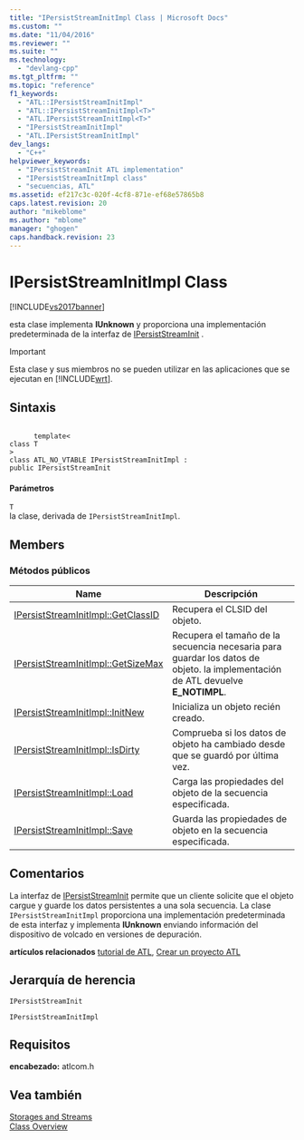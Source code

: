 ```yaml
---
title: "IPersistStreamInitImpl Class | Microsoft Docs"
ms.custom: ""
ms.date: "11/04/2016"
ms.reviewer: ""
ms.suite: ""
ms.technology: 
  - "devlang-cpp"
ms.tgt_pltfrm: ""
ms.topic: "reference"
f1_keywords: 
  - "ATL::IPersistStreamInitImpl"
  - "ATL::IPersistStreamInitImpl<T>"
  - "ATL.IPersistStreamInitImpl<T>"
  - "IPersistStreamInitImpl"
  - "ATL.IPersistStreamInitImpl"
dev_langs: 
  - "C++"
helpviewer_keywords: 
  - "IPersistStreamInit ATL implementation"
  - "IPersistStreamInitImpl class"
  - "secuencias, ATL"
ms.assetid: ef217c3c-020f-4cf8-871e-ef68e57865b8
caps.latest.revision: 20
author: "mikeblome"
ms.author: "mblome"
manager: "ghogen"
caps.handback.revision: 23
---
```

# IPersistStreamInitImpl Class
[!INCLUDE[vs2017banner](../../assembler/inline/includes/vs2017banner.md)]

esta clase implementa **IUnknown** y proporciona una implementación predeterminada de la interfaz de [IPersistStreamInit](http://msdn.microsoft.com/library/windows/desktop/ms682273) .  
  
> [!IMPORTANT]
>  Esta clase y sus miembros no se pueden utilizar en las aplicaciones que se ejecutan en [!INCLUDE[wrt](../../atl/reference/includes/wrt_md.md)].  
  
## Sintaxis  
  
```  
  
      template<  
class T   
>  
class ATL_NO_VTABLE IPersistStreamInitImpl :  
public IPersistStreamInit  
```  
  
#### Parámetros  
 `T`  
 la clase, derivada de `IPersistStreamInitImpl`.  
  
## Members  
  
### Métodos públicos  
  
|Name|Descripción|  
|----------|-----------------|  
|[IPersistStreamInitImpl::GetClassID](../Topic/IPersistStreamInitImpl::GetClassID.md)|Recupera el CLSID del objeto.|  
|[IPersistStreamInitImpl::GetSizeMax](../Topic/IPersistStreamInitImpl::GetSizeMax.md)|Recupera el tamaño de la secuencia necesaria para guardar los datos de objeto.  la implementación de ATL devuelve **E\_NOTIMPL**.|  
|[IPersistStreamInitImpl::InitNew](../Topic/IPersistStreamInitImpl::InitNew.md)|Inicializa un objeto recién creado.|  
|[IPersistStreamInitImpl::IsDirty](../Topic/IPersistStreamInitImpl::IsDirty.md)|Comprueba si los datos de objeto ha cambiado desde que se guardó por última vez.|  
|[IPersistStreamInitImpl::Load](../Topic/IPersistStreamInitImpl::Load.md)|Carga las propiedades del objeto de la secuencia especificada.|  
|[IPersistStreamInitImpl::Save](../Topic/IPersistStreamInitImpl::Save.md)|Guarda las propiedades de objeto en la secuencia especificada.|  
  
## Comentarios  
 La interfaz de [IPersistStreamInit](http://msdn.microsoft.com/library/windows/desktop/ms682273) permite que un cliente solicite que el objeto cargue y guarde los datos persistentes a una sola secuencia.  La clase `IPersistStreamInitImpl` proporciona una implementación predeterminada de esta interfaz y implementa **IUnknown** enviando información del dispositivo de volcado en versiones de depuración.  
  
 **artículos relacionados** [tutorial de ATL](../../atl/active-template-library-atl-tutorial.md), [Crear un proyecto ATL](../../atl/reference/creating-an-atl-project.md)  
  
## Jerarquía de herencia  
 `IPersistStreamInit`  
  
 `IPersistStreamInitImpl`  
  
## Requisitos  
 **encabezado:** atlcom.h  
  
## Vea también  
 [Storages and Streams](http://msdn.microsoft.com/library/windows/desktop/aa380352)   
 [Class Overview](../../atl/atl-class-overview.md)